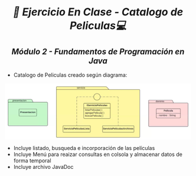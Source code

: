 **_<h1 align="center">:vulcan_salute: Ejercicio En Clase - Catalogo de Peliculas:computer:</h1>_**
**_<h2 align="center">Módulo 2 - Fundamentos de Programación en Java</h2>_**

- Catalogo de Peliculas creado según diagrama:

<img src="./assets/image/diagrama-catalogo-peliculas.jpg" alt="diagrama" align="center">
 
- Incluye listado, busqueda e incorporación de las películas
- Incluye Menú para reaizar consultas en colsola y almacenar datos de forma temporal
- Incluye archivo JavaDoc
